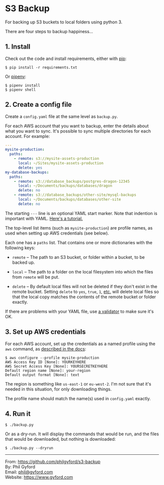 # S3 Backup

For backing up S3 buckets to local folders using python 3.

There are four steps to backup happiness...


## 1. Install

Check out the code and install requirements, either with [pip][pip]:

```shell
$ pip install -r requirements.txt
```

Or [pipenv][pipenv]:

```shell
$ pipenv install
$ pipenv shell
```


## 2. Create a config file

Create a `config.yaml` file at the same level as `backup.py`.

For each AWS account that you want to backup, enter the details about what you
want to sync. It's possible to sync multiple directories for each account.
For example:

```yaml
---
mysite-production:
  paths:
    - remote: s3://mysite-assets-production
      local: ~/Sites/mysite-assets-production
      delete: yes
my-database-backups:
  paths:
    - remote: s3://database_backups/postgres-dragon-12345
      local: ~/Documents/backups/databases/dragon
      delete: no
    - remote: s3://database_backups/other-site/mysql-backups
      local: ~/Documents/backups/databases/other-site
      delete: no
```

The starting `---` line is an optional YAML start marker. Note that indention
is important with YAML. [Here's a tutorial.][yaml]

The top-level list items (such as `mysite-production`) are profile names, as used
when setting up AWS credentials (see below).

Each one has a `paths` list. That contains one or more dictionaries with the
following keys:

* `remote` – The path to an S3 bucket, or folder within a bucket, to be backed
    up.

* `local` – The path to a folder on the local filesystem into which the files
    from `remote` will be put.

* `delete` – By default local files will not be deleted if they don't exist in
    the remote bucket. Setting `delete` to `yes`, `true`, `1`,
    [etc.][bool] will delete local files so that the local copy matches the
    contents of the remote bucket or folder exactly.

If there are problems with your YAML file, use [a validator][validator] to make
sure it's OK.


## 3. Set up AWS credentials

For each AWS account, set up the credentials as a named profile using the `aws`
command, as [described in the docs][aws-config]:

```shell
$ aws configure --profile mysite-production
AWS Access Key ID [None]: YOURKEYHERE
AWS Secret Access Key [None]: YOURSECRETKEYHERE
Default region name [None]: your-region
Default output format [None]: text
```

The region is something like `us-east-1` or `eu-west-2`. I'm not sure that it's
needed in this situation, for only downloading things.

The profile name should match the name(s) used in `config.yaml` exactly.


## 4. Run it

```shell
$ ./backup.py
```

Or as a dry-run. It will display the commands that would be run, and the files
that would be downloaded, but nothing is downloaded:

```shell
$ ./backup.py --dryrun
```

[pip]: https://pip.pypa.io/en/stable/
[pipenv]: https://pipenv.readthedocs.io/en/latest/
[yaml]: https://gettaurus.org/docs/YAMLTutorial/
[bool]: https://yaml.org/type/bool.html
[validator]: https://yaml.org/type/bool.html
[aws-config]: https://docs.aws.amazon.com/cli/latest/userguide/cli-chap-configure.html#cli-quick-configuration-multi-profiles

----

From: https://github.com/philgyford/s3-backup  
By: Phil Gyford  
Email: phil@gyford.com  
Website: https://www.gyford.com
